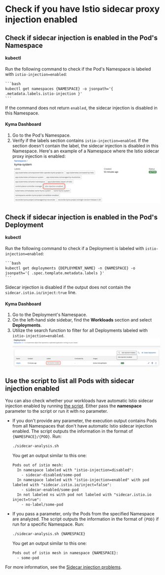 # Check if you have Istio sidecar proxy injection enabled

## Check if sidecar injection is enabled in the Pod's Namespace

<!-- tabs:start -->

#### **kubectl**
Run the following command to check if the Pod's Namespace is labeled with `istio-injection=enabled`:

    ```bash
    kubectl get namespaces {NAMESPACE} -o jsonpath='{ .metadata.labels.istio-injection }'
    ```
If the command does not return `enabled`, the sidecar injection is disabled in this Namespace.

#### **Kyma Dashboard**

1. Go to the Pod's Namespace.
2. Verify if the labels section contains `istio-injection=enabled`. If the section doesn't contain the label, the sidecar injection is disabled in this Namespace.
   Here's an example of a Namespace where the Istio sidecar proxy injection is enabled:
   ![Namespace with enabled istio sidecar injection](../../../assets/namespace-with-enabled-istio-sidecar.png)

<!-- tabs:end -->

## Check if sidecar injection is enabled in the Pod's Deployment

<!-- tabs:start -->

#### **kubectl**

Run the following command to check if a Deployment is labeled with `istio-injection=enabled`:

    ```bash
    kubectl get deployments {DEPLOYMENT_NAME} -n {NAMESPACE} -o jsonpath='{ .spec.template.metadata.labels }'
    ```
Sidecar injection is disabled if the output does not contain the `sidecar.istio.io/inject:true` line.

#### **Kyma Dashboard**

1. Go to the Deployment's Namespace.
2. On the left-hand side sidebar, find the **Workloads** section and select **Deployments**.
3. Utilize the search function to filter for all Deployments labeled with `istio-injection=enabled`.
![Search for a Deployment with enabled sidecar injection](../../../assets/search-for-deployment-with-enabled-injection.png)

<!-- tabs:end -->


## Use the script to list all Pods with sidecar injection enabled

You can also check whether your workloads have automatic Istio sidecar injection enabled by running [the script](../../../assets/sidecar-analysis.sh). Either pass the **namespace** parameter to the script or run it with no parameter.

* If you don't provide any parameter, the execution output contains Pods from all Namespaces that don't have automatic Istio sidecar injection enabled. The script outputs the information in the format of `{NAMESPACE}/{POD}`. Run:

    ```bash
    ./sidecar-analysis.sh
    ```

  You get an output similar to this one:

    ```
    Pods out of istio mesh:
      In namespace labeled with "istio-injection=disabled":
        - sidecar-disabled/some-pod
      In namespace labeled with "istio-injection=enabled" with pod labeled with "sidecar.istio.io/inject=false":
        - sidecar-enabled/some-pod
      In not labeled ns with pod not labeled with "sidecar.istio.io inject=true":
        - no-label/some-pod
    ```

*  If you pass a parameter, only the Pods from the specified Namespace are analyzed. The script outputs the information in the format of `{POD}` if run for a specific Namespace. Run:

    ```bash
    ./sidecar-analysis.sh {NAMESPACE}
    ```
    You get an output similar to this one:

    ```
    Pods out of istio mesh in namespace {NAMESPACE}:
      - some-pod
    ```

For more information, see the [Sidecar injection problems](https://istio.io/docs/ops/common-problems/injection/).